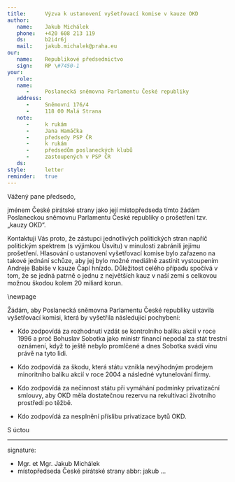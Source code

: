 ```yaml
---
title:      Výzva k ustanovení vyšetřovací komise v kauze OKD
author:
   name:    Jakub Michálek
   phone:   +420 608 213 119
   ds:      b2i4r6j
   mail:    jakub.michalek@praha.eu
our:
   name:    Republikové předsednictvo
   sign:    RP \#7450-1
your:
   role:    
   name:    
      -     Poslanecká sněmovna Parlamentu České republiky
   address:
      -     Sněmovní 176/4
      -     118 00 Malá Strana
   note:
      -     k rukám
      -     Jana Hamáčka
      -     předsedy PSP ČR
      -     k rukám
      -     předsedům poslaneckých klubů
      -     zastoupených v PSP ČR
   ds:      
style:      letter
reminder:   true
---
```


Vážený pane předsedo,

jménem České pirátské strany jako její místopředseda tímto žádám Poslaneckou sněmovnu Parlamentu České republiky o prošetření tzv. „kauzy OKD“. 

Kontaktuji Vás proto, že zástupci jednotlivých politických stran napříč politickým spektrem (s výjimkou Úsvitu) v minulosti zabránili jejímu prošetření. Hlasování o ustanovení vyšetřovací komise bylo zařazeno na takové jednání schůze, aby jej bylo možné mediálně zastínit vystoupením Andreje Babiše v kauze Čapí hnízdo. Důležitost celého případu spočívá v tom, že se jedná patrně o jednu z největších kauz v naší zemi s celkovou možnou škodou kolem 20 miliard korun.

\newpage

Žádám, aby Poslanecká sněmovna Parlamentu České republiky ustavila vyšetřovací komisi, která by vyšetřila následující pochybení:

* Kdo zodpovídá za rozhodnutí vzdát se kontrolního balíku akcií v roce 1996 a proč Bohuslav Sobotka jako ministr financí nepodal za stát trestní oznámení, když to ještě nebylo promlčené a dnes Sobotka svádí vinu právě na tyto lidi.

* Kdo zodpovídá za škodu, která státu vznikla nevýhodným prodejem minoritního balíku akcií v roce 2004 a následné vytunelování firmy.

* Kdo zodpovídá za nečinnost státu při vymáhání podmínky privatizační smlouvy, aby OKD měla dostatečnou rezervu na rekultivaci životního prostředí po těžbě.

* Kdo zodpovídá za nesplnění příslibu privatizace bytů OKD.

S úctou

---
signature: 
  - Mgr. et Mgr. Jakub Michálek
  - místopředseda České pirátské strany
abbr:       jakub
...
